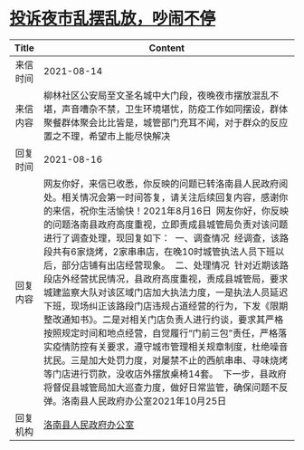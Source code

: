 # <a href="http://www.shangluo.gov.cn/zmhd/ldxxxx.jsp?urltype=leadermail.LeaderMailContentUrl&wbtreeid=1112&leadermailid=7668">投诉夜市乱摆乱放，吵闹不停</a>
|Title|Content|
|:---:|---|
|来信时间|2021-08-14|
|来信内容|柳林社区公安局至文圣名城中大门段，夜晚夜市摆放混乱不堪，声音嘈杂不禁，卫生环境堪忧，防疫工作如同摆设，群体聚餐群体聚会比比皆是，城管部门充耳不闻，对于群众的反应置之不理，希望市上能尽快解决|
|回复时间|2021-08-16|
|回复内容|网友你好，来信已收悉，你反映的问题已转洛南县人民政府阅处。相关情况会第一时间答复，请关注后续回复内容，感谢你的来信，祝你生活愉快！2021年8月16日  网友你好，你反映的问题洛南县政府高度重视，立即责成县城管局负责对该问题进行了调查处理，现回复如下：  一、调查情况  经调查，该路段共有6家烧烤，2家串串店，在晚10时城管执法人员下班以后，部分店铺有出店经营现象。  二、处理情况  针对近期该路段店外经营扰民情况，县政府高度重视，责成县城管局，要求城建监察大队对该区域门店加大执法力度，一是执法人员延迟下班，现场纠正该路段门店违规占道经营的行为，下发《限期整改通知书》。二是对相关门店负责人进行约谈，要求其严格按照规定时间和地点经营，自觉履行“门前三包”责任，严格落实疫情防控有关要求，遵守城市管理相关规章制度，杜绝噪音扰民。三是加大处罚力度，对屡禁不止的西航串串、寻味烧烤等门店进行罚款，没收店外摆放桌椅14套。  下一步，县政府将督促县城管局加大巡查力度，做好日常监管，确保问题不反弹。洛南县人民政府办公室2021年10月25日|
|回复机构|<a href="../../categories/agencies/洛南县人民政府办公室.md">洛南县人民政府办公室</a>|
